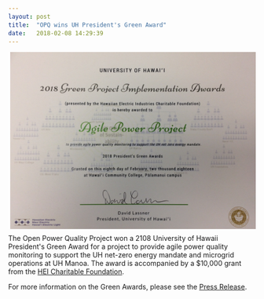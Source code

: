 ```yaml
---
layout: post
title:  "OPQ wins UH President's Green Award"
date:   2018-02-08 14:29:39
---
```


<img src="../images/opq-green-award.jpg" class="center-block img-responsive" style="margin-left: 15px; margin-bottom: 10px; float: right" width="500px">

The Open Power Quality Project won a 2108 University of Hawaii President's Green Award for a project to provide agile power quality monitoring to support the UH net-zero energy mandate and microgrid operations at UH Manoa.  The award is accompanied by a $10,000 grant from the [HEI Charitable Foundation](http://www.hei.com/CustomPage/Index?keyGenPage=1073751886).

For more information on the Green Awards, please see the [Press Release](http://www.hawaii.edu/news/2018/02/12/2018-presidents-green-awards/).

 

 
